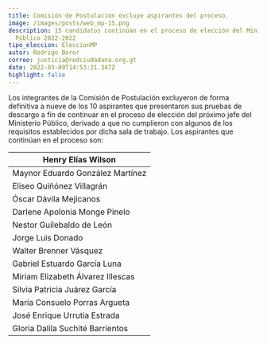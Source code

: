```yaml
---
title: Comisión de Postulación excluye aspirantes del proceso.
image: /images/posts/web_mp-15.png
description: 15 candidatos continúan en el proceso de elección del Ministerio
  Público 2022-2022
tipo_eleccion: EleccionMP
autor: Rodrigo Boror
correo: justicia@redciudadana.org.gt
date: 2022-03-09T14:53:21.347Z
highlight: false
---
```

<!--StartFragment-->

Los integrantes de la Comisión de Postulación excluyeron de forma definitiva a nueve de los 10 aspirantes que presentaron sus pruebas de descargo a fin de continuar en el proceso de elección del próximo jefe del Ministerio Público, derivado a que no cumplieron con algunos de los requisitos establecidos por dicha sala de trabajo. Los aspirantes que continúan en el proceso son:

| Henry Elías Wilson                |
| --------------------------------- |
| Maynor Eduardo González Martínez  |
| Eliseo Quiñónez Villagrán         |
| Óscar Dávila Mejicanos            |
| Darlene Apolonia Monge Pinelo     |
| Nestor Guilebaldo de León         |
| Jorge Luis Donado                 |
| Walter Brenner Vásquez            |
| Gabriel Estuardo García Luna      |
| Miriam Elizabeth Álvarez Illescas |
| Silvia Patricia Juárez García     |
| María Consuelo Porras Argueta     |
| José Enrique Urrutia Estrada      |
| Gloria Dalila Suchité Barrientos  |

<!--EndFragment-->